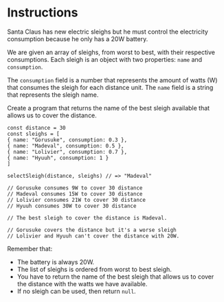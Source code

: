 # Instructions

Santa Claus has new electric sleighs but he must control the electricity consumption because he only has a 20W battery.

We are given an array of sleighs, from worst to best, with their respective consumptions. Each sleigh is an object with two properties: `name` and `consumption`.

The `consumption` field is a number that represents the amount of watts (W) that consumes the sleigh for each distance unit. The `name` field is a string that represents the sleigh name.

Create a program that returns the name of the best sleigh available that allows us to cover the distance.

    const distance = 30
    const sleighs = [
    { name: "Gorusuke", consumption: 0.3 },
    { name: "Madeval", consumption: 0.5 },
    { name: "Lolivier", consumption: 0.7 },
    { name: "Hyuuh", consumption: 1 }
    ]

    selectSleigh(distance, sleighs) // => "Madeval"

    // Gorusuke consumes 9W to cover 30 distance
    // Madeval consumes 15W to cover 30 distance
    // Lolivier consumes 21W to cover 30 distance
    // Hyuuh consumes 30W to cover 30 distance

    // The best sleigh to cover the distance is Madeval.

    // Gorusuke covers the distance but it's a worse sleigh
    // Lolivier and Hyuuh can't cover the distance with 20W.

Remember that:

- The battery is always 20W.
- The list of sleighs is ordered from worst to best sleigh.
- You have to return the name of the best sleigh that allows us to cover the distance with the watts we have available.
- If no sleigh can be used, then return `null`.
